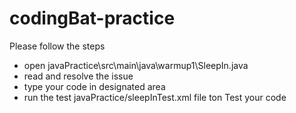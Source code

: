# codingBat-practice

Please follow the steps 
 - open javaPractice\src\main\java\warmup1\SleepIn.java
 - read and resolve the issue
 - type your code in designated area
 - run the test javaPractice/sleepInTest.xml file ton Test your code
